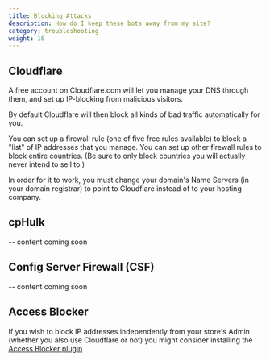 ```yaml
---
title: Blocking Attacks 
description: How do I keep these bots away from my site? 
category: troubleshooting 
weight: 10
---
```



## Cloudflare

A free account on Cloudflare.com will let you manage your DNS through them, and set up IP-blocking from malicious visitors.

By default Cloudflare will then block all kinds of bad traffic automatically for you.

You can set up a firewall rule (one of five free rules available) to block a "list" of IP addresses that you manage. 
You can set up other firewall rules to block entire countries. (Be sure to only block countries you will actually never intend to sell to.)

In order for it to work, you must change your domain's Name Servers (in your domain registrar) to point to Cloudflare instead of to your hosting company.

## cpHulk
-- content coming soon 

## Config Server Firewall (CSF) 
-- content coming soon 

## Access Blocker 
If you wish to block IP addresses independently from your store's Admin (whether you also use Cloudflare or not) you might consider installing the [Access Blocker plugin](https://www.zen-cart.com/downloads.php?do=file&id=2237)


